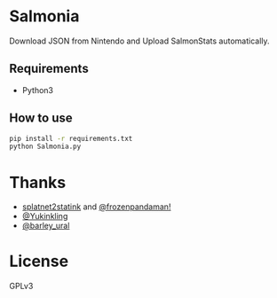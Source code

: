 # Salmonia
Download JSON from Nintendo and Upload SalmonStats automatically.

## Requirements
* Python3

## How to use
```bash
pip install -r requirements.txt
python Salmonia.py
```
 
# Thanks
* [splatnet2statink](https://github.com/frozenpandaman/splatnet2statink) and [@frozenpandaman!](https://twitter.com/frozenpandaman)
* [@Yukinkling](https://twitter.com/Yukinkling)
* [@barley_ural](https://twitter.com/barley_ural)

# License
GPLv3
